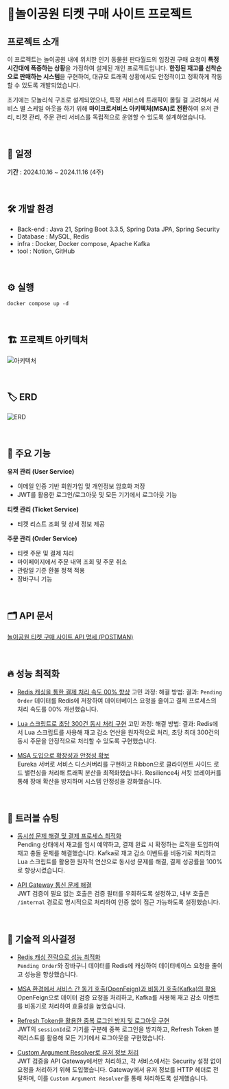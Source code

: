 # 🎠놀이공원 티켓 구매 사이트 프로젝트
## 프로젝트 소개

이 프로젝트는 놀이공원 내에 위치한 인기 동물원 판다월드의 입장권 구매 요청이 **특정 시간대에 폭증하는 상황**을 가정하여 설계된 개인 프로젝트입니다. **한정된 재고를 선착순으로 판매하는 시스템**을 구현하여, 대규모 트래픽 상황에서도 안정적이고 정확하게 작동할 수 있도록 개발되었습니다.

초기에는 모놀리식 구조로 설계되었으나, 특정 서비스에 트래픽이 몰릴 걸 고려해서 서비스 별 스케일 아웃을 하기 위해 **마이크로서비스 아키텍처(MSA)로 전환**하여 유저 관리, 티켓 관리, 주문 관리 서비스를 독립적으로 운영할 수 있도록 설계하였습니다.

<br>

## 📅 일정
**기간** : 2024.10.16 ~ 2024.11.16 (4주)

<br>


## 🛠 개발 환경

- Back-end : Java 21, Spring Boot 3.3.5, Spring Data JPA, Spring Security
- Database : MySQL, Redis
- infra : Docker, Docker compose, Apache Kafka
- tool : Notion, GitHub

<br>

## ⚙ 실행
```
docker compose up -d
```

<br>

## 🏗 프로젝트 아키텍처
![아키텍처](https://github.com/user-attachments/assets/837cc05b-5983-4909-ae08-f4fcd9bee7b2)

<br>

## 🏷 ERD
![ERD](https://github.com/user-attachments/assets/19bcdbb0-d486-4b9e-b52d-9c0e9b5b4823)

<br>


## 🎯 주요 기능

**유저 관리 (User Service)**
- 이메일 인증 기반 회원가입 및 개인정보 암호화 저장
- JWT를 활용한 로그인/로그아웃 및 모든 기기에서 로그아웃 기능

**티켓 관리 (Ticket Service)**

- 티켓 리스트 조회 및 상세 정보 제공

**주문 관리 (Order Service)**

- 티켓 주문 및 결제 처리
- 마이페이지에서 주문 내역 조회 및 주문 취소
- 관람일 기준 환불 정책 적용
- 장바구니 기능

<br>


## 🗂 API 문서
[놀이공원 티켓 구매 사이트 API 명세 (POSTMAN)](https://documenter.getpostman.com/view/32408353/2sAY55ZHJX)   

<br>


## 🔥 성능 최적화
- [Redis 캐싱을 통한 결제 처리 속도 00% 향상]()
  고민 과정: 
  해결 방법: 
  결과: `Pending Order` 데이터를 Redis에 저장하여 데이터베이스 요청을 줄이고 결제 프로세스의 처리 속도를 00% 개선했습니다.

- [Lua 스크립트로 초당 300건 동시 처리 구현]()
  고민 과정:
  해결 방법:
  결과:
Redis에서 Lua 스크립트를 사용해 재고 감소 연산을 원자적으로 처리, 초당 최대 300건의 동시 주문을 안정적으로 처리할 수 있도록 구현했습니다.  

- [MSA 도입으로 확장성과 안정성 확보]()  
Eureka 서버로 서비스 디스커버리를 구현하고 Ribbon으로 클라이언트 사이드 로드 밸런싱을 처리해 트래픽 분산을 최적화했습니다. Resilience4j 서킷 브레이커를 통해 장애 확산을 방지하며 시스템 안정성을 강화했습니다.

<br>  

## 🔫 트러블 슈팅
- [동시성 문제 해결 및 결제 프로세스 최적화]()  
Pending 상태에서 재고를 임시 예약하고, 결제 완료 시 확정하는 로직을 도입하여 재고 충돌 문제를 해결했습니다.
Kafka로 재고 감소 이벤트를 비동기로 처리하고 Lua 스크립트를 활용한 원자적 연산으로 동시성 문제를 해결, 결제 성공률을 100%로 향상시켰습니다.

- [API Gateway 통신 문제 해결]()  
JWT 검증이 필요 없는 호출은 검증 필터를 우회하도록 설정하고, 내부 호출은 `/internal` 경로로 명시적으로 처리하여 인증 없이 접근 가능하도록 설정했습니다.

<br>  

## 💭 기술적 의사결정

- [Redis 캐싱 전략으로 성능 최적화]()  
`Pending Order`와 장바구니 데이터를 Redis에 캐싱하여 데이터베이스 요청을 줄이고 성능을 향상했습니다.

- [MSA 환경에서 서비스 간 동기 호출(OpenFeign)과 비동기 호출(Kafka)의 활용]()    
OpenFeign으로 데이터 검증 요청을 처리하고, Kafka를 사용해 재고 감소 이벤트를 비동기로 처리하여 효율성을 높였습니다.

- [Refresh Token을 활용한 중복 로그인 방지 및 로그아웃 구현]()  
JWT의 `sessionId`로 기기를 구분해 중복 로그인을 방지하고, Refresh Token 블랙리스트를 활용해 모든 기기에서 로그아웃을 구현했습니다.

- [Custom Argument Resolver로 유저 정보 처리]()  
JWT 검증을 API Gateway에서만 처리하고, 각 서비스에서는 Security 설정 없이 요청을 처리하기 위해 도입했습니다. Gateway에서 유저 정보를 HTTP 헤더로 전달하며, 이를 `Custom Argument Resolver`를 통해 처리하도록 설계했습니다.

<br>




